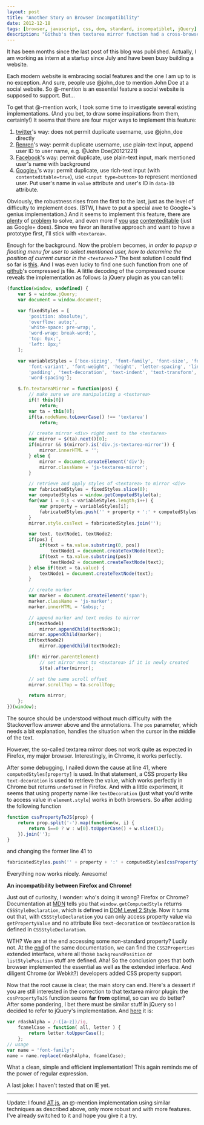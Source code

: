 ```yaml
---
layout: post
title: "Another Story on Browser Incompatibility"
date: 2012-12-18
tags: [browser, javascript, css, dom, standard, incompatiblet, jQuery]
description: "Github's then textarea mirror function had a cross-browser issue. This article explains why this happens and how to fix it."
---
```


It has been months since the last post of this blog was published. Actually, I am working as intern at a startup since July and have been busy building a website.

Each modern website is embracing social features and the one I am up to is no exception. And sure, people use @john\_doe to mention John Doe at a social website. So @-mention is an essential feature a social website is supposed to support. But...

To get that @-mention work, I took some time to investigate several existing implementations. (And you bet, to draw some inspirations from them, certainly!) It seems that there are four major ways to implement this feature:

1. [twitter](http://twitter.com)'s way: does not permit duplicate username, use @john\_doe directly
2. [Renren](http://www.renren.com)'s way: permit duplicate username, use plain-text input, append user ID to user name, e.g. @John Doe(20121221)
3. [Facebook](http://www.facebook.com)'s way: permit duplicate, use plain-text input, mark mentioned user's name with background
4. [Google+](http://plus.google.com)'s way: permit duplicate, use rich-text input (with `contenteditable=true`), use `<input type=button>` to represent mentioned user.
Put user's name in `value` attribute and user's ID in `data-ID` attribute.

Obviously, the robustness rises from the first to the last, just as the level of difficulty to implement does. (BTW, I have to put a special awe to Google+'s genius implementation.) And it seems to implement this feature, there are [plenty][1] of [problem][5] to solve, and even more if [you][4] [use][3] [contenteditable][2] (just as Google+ does). Since we favor an iterative approach and want to have a prototype first, I'll stick with `<textarea>`.

Enough for the background. Now the problem becomes, *in order to popup a floating menu for user to select mentioned user, how to determine the position of current cursor in the `<textarea>`?* The best solution I could find so far is [this][5]. And I was even lucky to find one such function from one of [github](http://github.com)'s compressed js file. A little decoding of the compressed source reveals the implementation as follows (a jQuery plugin as you can tell):

```javascript
(function(window, undefined) {
    var $ = window.jQuery;
    var document = window.document;

    var fixedStyles = [
        'position: absolute;',
        'overflow: auto;',
        'white-space: pre-wrap;',
        'word-wrap: break-word;',
        'top: 0px;',
        'left: 0px;'
    ];

    var variableStyles = ['box-sizing', 'font-family', 'font-size', 'font-style',
        'font-variant', 'font-weight', 'height', 'letter-spacing', 'line-height',
        'padding', 'text-decoration', 'text-indent', 'text-transform', 'width',
        'word-spacing'];

    $.fn.textareaMirror = function(pos) {
        // make sure we are manipulating a <textarea>
        if(! this[0])
            return;
        var ta = this[0];
        if(ta.nodeName.toLowerCase() !== 'textarea')
            return;

        // create mirror <div> right next to the <textarea>
        var mirror = $(ta).next()[0];
        if(mirror && $(mirror).is('div.js-textarea-mirror')) {
            mirror.innerHTML = '';
        } else {
            mirror = document.createElement('div');
            mirror.className = 'js-textarea-mirror';
        }

        // retrieve and apply styles of <textarea> to mirror <div>
        var fabricatedStyles = fixedStyles.slice(0);
        var computedStyles = window.getComputedStyle(ta);
        for(var i = 0;i < variableStyles.length;i++) {
            var property = variableStyles[i];
            fabricatedStyles.push('' + property + ':' + computedStyles[property] + ';');
        }
        mirror.style.cssText = fabricatedStyles.join('');

        var text, textNode1, textNode2;
        if(pos) {
            if(text = ta.value.substring(0, pos))
                textNode1 = document.createTextNode(text);
            if(text = ta.value.substring(pos))
                textNode2 = document.createTextNode(text);
        } else if(text = ta.value) {
            textNode1 = document.createTextNode(text);
        }

        // create marker
        var marker = document.createElement('span');
        marker.className = 'js-marker';
        marker.innerHTML = '&nbsp;';

        // append marker and text nodes to mirror
        if(textNode1)
            mirror.appendChild(textNode1);
        mirror.appendChild(marker);
        if(textNode2)
            mirror.appendChild(textNode2);

        if(! mirror.parentElement)
            // set mirror next to <textarea> if it is newly created
            $(ta).after(mirror);

        // set the same scroll offset
        mirror.scrollTop = ta.scrollTop;

        return mirror;
    };
})(window);
```

The source should be understood without much difficulty with the Stackoverflow answer above and the annotations. The `pos` parameter, which needs a bit explanation, handles the situation when the cursor in the middle of the text.

However, the so-called textarea mirror does not work quite as expected in Firefox, my major browser. Interestingly, in Chrome, it works perfectly.

After some debugging, I nailed down the cause at line 41, where `computedStyles[property]` is used. In that statement, a CSS property like `text-decoration` is used to retrieve the value, which works perfectly in Chrome but returns `undefined` in Firefox. And with a little experiment, it seems that using property name like `textDecoration` (just what you'd write to access value in `element.style`) works in both browsers. So after adding the following function

```javascript
function cssPropertyToJS(prop) {
    return prop.split('-').map(function(w, i) {
        return i==0 ? w : w[0].toUpperCase() + w.slice(1);
    }).join('');
}
```

and changing the former line 41 to

```javascript
fabricatedStyles.push('' + property + ':' + computedStyles[cssPropertyToJS(property)] + ';');
```

Everything now works nicely. Awesome!

**An incompatibility between Firefox and Chrome!**

Just out of curiosity, I wonder: who's doing it wrong? Firefox or Chrome?  Documentation at [MDN][6] tells you that `window.getComputedStyle` returns `CSSStyleDeclaration`, which is defined in [DOM Level 2 Style][7]. Now it turns out that, with `CSSStyleDeclaration` you can only access property value via `getPropertyValue` and no attribute like `text-decoration` or `textDecoration` is defined in `CSSStyleDeclaration`.

WTH? We are at the end accessing some non-standard property?  Lucily not. At the [end][8] of the same documentation, we can find the `CSS2Properties` extended interface, where all those `backgroundPosition` or `listStylePosition` stuff are defined. Aha!  So the conclusion goes that both browser implemented the essential as well as the extended interface. And diligent Chrome (or Webkit?) developers added CSS property support.

Now that the root cause is clear, the main story can end. Here's a dessert if you are still interested in the correction to that textarea mirror plugin: the `cssPropertyToJS` function seems **far from** optimal, so can we do better?  After some pondering, I bet there must be similar stuff in jQuery so I decided to refer to jQuery's implementation. And [here][9] it is:

```javascript
var rdashAlpha = /-([a-z])/ig,
    fcamelCase = function( all, letter ) {
        return letter.toUpperCase();
    };
// usage
var name = 'font-family';
name = name.replace(rdashAlpha, fcamelCase);
```

What a clean, simple and efficient implementation!  This again reminds me of the power of regular expression.

A last joke: I haven't tested that on IE yet.

---

Update: I found [AT.js](https://github.com/ichord/At.js), an @-mention implementation using similar techniques as described above, only more robust and with more features.
I've already switched to it and hope you give it a try.

[1]: http://stackoverflow.com/questions/7497824/how-to-highlight-friends-name-in-facebook-status-update-box-textarea
[2]: http://stackoverflow.com/questions/1181700/set-cursor-position-on-contenteditable-div
[3]: http://stackoverflow.com/questions/2903991/how-to-detect-ctrlv-ctrlc-using-javascript
[4]: http://stackoverflow.com/questions/6022551/pasting-into-contentedittable-results-in-random-tag-insertion
[5]: http://stackoverflow.com/questions/3510009/textarea-caret-coordinates-jquery
[6]: https://developer.mozilla.org/en-US/docs/DOM/window.getComputedStyle
[7]: http://www.w3.org/TR/DOM-Level-2-Style/css.html#CSS-CSSStyleDeclaration
[8]: http://www.w3.org/TR/DOM-Level-2-Style/css.html#CSS-CSS2Properties
[9]: https://github.com/jquery/jquery/blob/master/speed/jquery-basis.js#L4545

